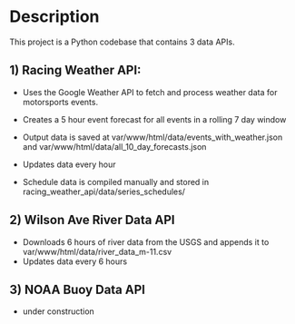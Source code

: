 # Description

This project is a Python codebase that contains 3 data APIs.

## 1) Racing Weather API:

- Uses the Google Weather API to fetch and process weather data for motorsports events.
- Creates a 5 hour event forecast for all events in a rolling 7 day window
- Output data is saved at var/www/html/data/events_with_weather.json and var/www/html/data/all_10_day_forecasts.json
- Updates data every hour

- Schedule data is compiled manually and stored in racing_weather_api/data/series_schedules/

## 2) Wilson Ave River Data API

- Downloads 6 hours of river data from the USGS and appends it to var/www/html/data/river_data_m-11.csv
- Updates data every 6 hours

## 3) NOAA Buoy Data API

- under construction